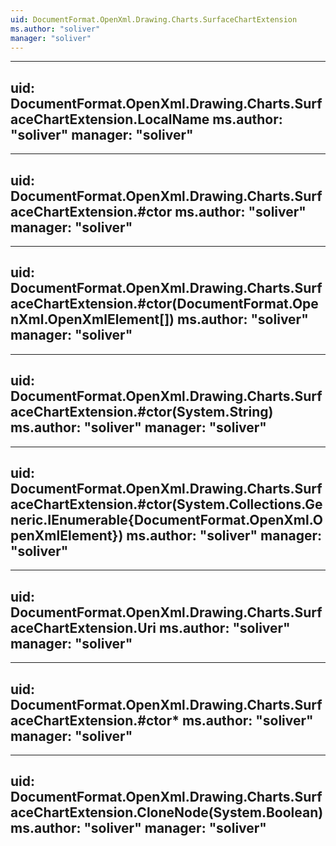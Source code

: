 ```yaml
---
uid: DocumentFormat.OpenXml.Drawing.Charts.SurfaceChartExtension
ms.author: "soliver"
manager: "soliver"
---
```


---
uid: DocumentFormat.OpenXml.Drawing.Charts.SurfaceChartExtension.LocalName
ms.author: "soliver"
manager: "soliver"
---

---
uid: DocumentFormat.OpenXml.Drawing.Charts.SurfaceChartExtension.#ctor
ms.author: "soliver"
manager: "soliver"
---

---
uid: DocumentFormat.OpenXml.Drawing.Charts.SurfaceChartExtension.#ctor(DocumentFormat.OpenXml.OpenXmlElement[])
ms.author: "soliver"
manager: "soliver"
---

---
uid: DocumentFormat.OpenXml.Drawing.Charts.SurfaceChartExtension.#ctor(System.String)
ms.author: "soliver"
manager: "soliver"
---

---
uid: DocumentFormat.OpenXml.Drawing.Charts.SurfaceChartExtension.#ctor(System.Collections.Generic.IEnumerable{DocumentFormat.OpenXml.OpenXmlElement})
ms.author: "soliver"
manager: "soliver"
---

---
uid: DocumentFormat.OpenXml.Drawing.Charts.SurfaceChartExtension.Uri
ms.author: "soliver"
manager: "soliver"
---

---
uid: DocumentFormat.OpenXml.Drawing.Charts.SurfaceChartExtension.#ctor*
ms.author: "soliver"
manager: "soliver"
---

---
uid: DocumentFormat.OpenXml.Drawing.Charts.SurfaceChartExtension.CloneNode(System.Boolean)
ms.author: "soliver"
manager: "soliver"
---
